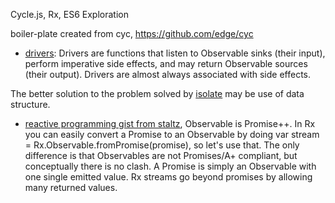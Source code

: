 
Cycle.js, Rx, ES6 Exploration

boiler-plate created from cyc, https://github.com/edge/cyc

 * [drivers][0]: Drivers are functions that listen to Observable sinks (their input), perform imperative side effects, and may return Observable sources (their output). Drivers are almost always associated with side effects.

The better solution to the problem solved by [isolate][1] may be use of data structure.

 * [reactive programming gist from staltz][3], Observable is Promise++. In Rx you can easily convert a Promise to an Observable by doing var stream = Rx.Observable.fromPromise(promise), so let's use that. The only difference is that Observables are not Promises/A+ compliant, but conceptually there is no clash. A Promise is simply an Observable with one single emitted value. Rx streams go beyond promises by allowing many returned values.



[0]: http://cycle.js.org/drivers.html
[1]: https://github.com/cyclejs/isolate
[2]: https://netflix.github.io/falcor/starter/what-is-falcor.html
[3]: https://gist.github.com/staltz/868e7e9bc2a7b8c1f754
